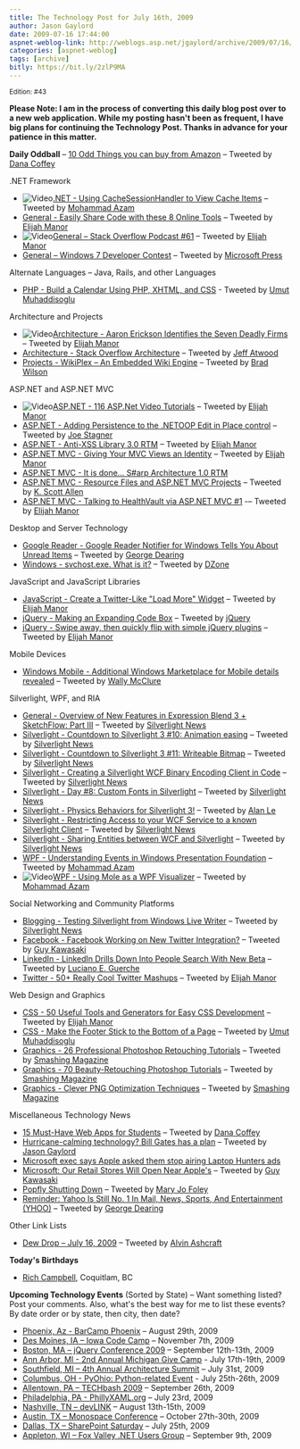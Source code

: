 ```yaml
---
title: The Technology Post for July 16th, 2009
author: Jason Gaylord
date: 2009-07-16 17:44:00
aspnet-weblog-link: http://weblogs.asp.net/jgaylord/archive/2009/07/16/the-technology-post-for-july-16th-2009.aspx
categories: [aspnet-weblog]
tags: [archive]
bitly: https://bit.ly/2zlP9MA
---
```


<small>Edition: #43</small>

**Please Note: I am in the process of converting this daily blog post over to a new web application. While my posting hasn't been as frequent, I have big plans for continuing the Technology Post. Thanks in advance for your patience in this matter.**

**Daily Oddball** – [10 Odd Things you can buy from Amazon](http://www.random-good-stuff.com/2009/07/14/odd-things-you-can-buy-from-amazon/) – Tweeted by [Dana Coffey](http://twitter.com/crazeegeekchick)

.NET Framework

- ![Video](http://jasongaylord.com/images/techpost/video.jpg)[.NET - Using CacheSessionHandler to View Cache Items](http://www.highoncoding.com/Videos/592_Using_CacheSessionHandler_to_View_Cache_Items.aspx) – Tweeted by [Mohammad Azam](http://twitter.com/azamsharp)
- [General - Easily Share Code with these 8 Online Tools](http://elijahmanor.com/2009/07/16/EasilyShareCodeWithThese8OnlineTools.aspx) – Tweeted by [Elijah Manor](http://twitter.com/elijahmanor)
- ![Video](http://jasongaylord.com/images/techpost/podcast.jpg)[General – Stack Overflow Podcast #61](http://blog.stackoverflow.com/2009/07/podcast-61/) – Tweeted by [Elijah Manor](http://twitter.com/elijahmanor)
- [General – Windows 7 Developer Contest](https://www.code7contest.com/Default.aspx) – Tweeted by [Microsoft Press](http://twitter.com/MicrosoftPress)

Alternate Languages – Java, Rails, and other Languages

- [PHP - Build a Calendar Using PHP, XHTML, and CSS](http://davidwalsh.name/php-calendar) - Tweeted by [Umut Muhaddisoglu](http://twitter.com/umutm)

Architecture and Projects

- ![Video](http://jasongaylord.com/images/techpost/podcast.jpg)[Architecture - Aaron Erickson Identifies the Seven Deadly Firms](http://www.dotnetrocks.com/default.aspx?showNum=464) – Tweeted by [Elijah Manor](http://twitter.com/elijahmanor)
- [Architecture - Stack Overflow Architecture](http://highscalability.com/stack-overflow-architecture) – Tweeted by [Jeff Atwood](http://twitter.com/codinghorror)
- [Projects - WikiPlex – An Embedded Wiki Engine](http://blog.eworldui.net/post/2009/07/WikiPlex-ndash3b-An-Embedded-Wiki-Engine.aspx) – Tweeted by [Brad Wilson](http://twitter.com/bradwilson)

ASP.NET and ASP.NET MVC

- ![Video](http://jasongaylord.com/images/techpost/video.jpg)[ASP.NET - 116 ASP.Net Video Tutorials](http://www.intelligentedu.com/blogs/post/best_new_training_sites/4360/116-aspnet-video-tutorials) – Tweeted by [Elijah Manor](http://twitter.com/elijahmanor)
- [ASP.NET - Adding Persistence to the .NETOOP Edit in Place control](http://misfitgeek.com/blog/aspnet/adding-persistence-to-the-netoop-edit-in-place-control/) – Tweeted by [Joe Stagner](http://twitter.com/MisfitGeek)
- [ASP.NET - Anti-XSS Library 3.0 RTM](http://blogs.msdn.com/securitytools/archive/2009/07/15/anti-xss-library-3-0-rtm.aspx) – Tweeted by [Elijah Manor](http://twitter.com/elijahmanor)
- [ASP.NET MVC - Giving Your MVC Views an Identity](http://www.lostechies.com/blogs/johnteague/archive/2009/07/15/giving-your-mvc-views-an-identity.aspx) – Tweeted by [Elijah Manor](http://twitter.com/elijahmanor)
- [ASP.NET MVC - It is done... S#arp Architecture 1.0 RTM](http://devlicio.us/blogs/billy_mccafferty/archive/2009/07/15/it-is-done-s-arp-architecture-1-0-rtm.aspx)
- [ASP.NET MVC - Resource Files and ASP.NET MVC Projects](http://odetocode.com/Blogs/scott/archive/2009/07/15/13211.aspx) – Tweeted by [K. Scott Allen](http://twitter.com/OdeToCode)
- [ASP.NET MVC - Talking to HealthVault via ASP.NET MVC #1](http://healthblog.vitraag.com/2009/07/talking-to-healthvault-via-aspnet-mvc-1/) -– Tweeted by [Elijah Manor](http://twitter.com/elijahmanor)

Desktop and Server Technology

- [Google Reader - Google Reader Notifier for Windows Tells You About Unread Items](http://lifehacker.com/5315442/google-reader-notifier-for-windows-tells-you-about-unread-items) – Tweeted by [George Dearing](http://twitter.com/GeorgeDearing)
- [Windows - svchost.exe. What is it?](http://www.fileinspect.com/fileinfo/svchost-exe/) – Tweeted by [DZone](http://twitter.com/DZone)

JavaScript and JavaScript Libraries

- [JavaScript - Create a Twitter-Like "Load More" Widget](http://net.tutsplus.com/tutorials/javascript-ajax/create-a-twitter-like-load-more-widget/) – Tweeted by [Elijah Manor](http://twitter.com/elijahmanor)
- [jQuery - Making an Expanding Code Box](http://diggingintowordpress.com/2009/07/making-an-expanding-code-box/) – Tweeted by [jQuery](http://twitter.com/jquery)
- [jQuery - Swipe away, then quickly flip with simple jQuery plugins](http://ajaxian.com/archives/swipe-flip-iphone) – Tweeted by [Elijah Manor](http://twitter.com/elijahmanor)

Mobile Devices

- [Windows Mobile - Additional Windows Marketplace for Mobile details revealed](http://www.neowin.net/news/software/09/07/14/additional-windows-marketplace-for-mobile-details-revealed) – Tweeted by [Wally McClure](http://twitter.com/wbm)

Silverlight, WPF, and RIA

- [General - Overview of New Features in Expression Blend 3 + SketchFlow: Part III](http://blogs.msdn.com/expression/archive/2009/07/12/overview-of-new-features-in-expression-blend-3-sketchflow-part-iii.aspx) – Tweeted by [Silverlight News](http://twitter.com/SilverlightNews)
- [Silverlight - Countdown to Silverlight 3 #10: Animation easing](http://tozon.info/blog/post/2009/07/11/Countdown-to-Silverlight-3-10-Animation-easing.aspx) – Tweeted by [Silverlight News](http://twitter.com/SilverlightNews)
- [Silverlight - Countdown to Silverlight 3 #11: Writeable Bitmap](http://tozon.info/blog/post/2009/07/12/Countdown-to-Silverlight-3-11-Writeable-Bitmap.aspx) – Tweeted by [Silverlight News](http://twitter.com/SilverlightNews)
- [Silverlight - Creating a Silverlight WCF Binary Encoding Client in Code](http://community.irritatedvowel.com/blogs/pete_browns_blog/archive/2009/07/14/Creating-a-Silverlight-WCF-Binary-Encoding-Client-in-Code.aspx) – Tweeted by [Silverlight News](http://twitter.com/SilverlightNews)
- [Silverlight - Day #8: Custom Fonts in Silverlight](http://jeffblankenburg.com/2009/07/day-8-custom-fonts-in-silverlight.aspx) – Tweeted by [Silverlight News](http://twitter.com/SilverlightNews)
- [Silverlight - Physics Behaviors for Silverlight 3!](http://www.andybeaulieu.com/Default.aspx?tabid=67&EntryID=165) – Tweeted by [Alan Le](http://twitter.com/a7an)
- [Silverlight - Restricting Access to your WCF Service to a known Silverlight Client](http://community.irritatedvowel.com/blogs/pete_browns_blog/archive/2009/07/15/Restricting-Access-to-your-WCF-Service-to-a-known-Silverlight-Client.aspx) – Tweeted by [Silverlight News](http://twitter.com/SilverlightNews)
- [Silverlight - Sharing Entities between WCF and Silverlight](http://community.irritatedvowel.com/blogs/pete_browns_blog/archive/2009/07/13/Sharing-Entities-between-WCF-and-Silverlight.aspx) – Tweeted by [Silverlight News](http://twitter.com/SilverlightNews)
- [WPF - Understanding Events in Windows Presentation Foundation](http://www.highoncoding.com/Articles/591_Understanding_Events_in_Windows_Presentation_Foundation.aspx) – Tweeted by [Mohammad Azam](http://twitter.com/azamsharp)
- ![Video](http://jasongaylord.com/images/techpost/video.jpg)[WPF - Using Mole as a WPF Visualizer](http://www.highoncoding.com/Videos/593_Using_Mole_as_a_WPF_Visualizer.aspx) – Tweeted by [Mohammad Azam](http://twitter.com/azamsharp)

Social Networking and Community Platforms

- [Blogging - Testing Silverlight from Windows Live Writer](http://www.85turns.com/2009/07/14/testing-silverlight-in-windows-live-writer/) – Tweeted by [Silverlight News](http://twitter.com/SilverlightNews)
- [Facebook - Facebook Working on New Twitter Integration?](http://www.insidefacebook.com/2009/07/15/facebook-working-on-new-twitter-integration/) – Tweeted by [Guy Kawasaki](http://twitter.com/GuyKawasaki)
- [LinkedIn - LinkedIn Drills Down Into People Search With New Beta](http://www.techcrunch.com/2009/07/15/linkedin-drills-down-into-people-search-with-new-beta/) – Tweeted by [Luciano E. Guerche](http://twitter.com/guercheLE)
- [Twitter - 50+ Really Cool Twitter Mashups](http://techxav.com/2009/07/15/50-really-cool-twitter-mashups/) – Tweeted by [Elijah Manor](http://twitter.com/elijahmanor)

Web Design and Graphics

- [CSS - 50 Useful Tools and Generators for Easy CSS Development](http://speckyboy.com/2009/07/15/50-useful-tools-and-generators-for-easy-css-development/) – Tweeted by [Elijah Manor](http://twitter.com/elijahmanor)
- [CSS - Make the Footer Stick to the Bottom of a Page](http://ryanfait.com/resources/footer-stick-to-bottom-of-page/) – Tweeted by [Umut Muhaddisoglu](http://twitter.com/umutm)
- [Graphics - 26 Professional Photoshop Retouching Tutorials](http://sixrevisions.com/photoshop/26-professional-photoshop-retouching-tutorials/) – Tweeted by [Smashing Magazine](http://twitter.com/smashingmag)
- [Graphics - 70 Beauty-Retouching Photoshop Tutorials](http://www.smashingmagazine.com/2008/07/15/70-beauty-retouching-photoshop-tutorials/) – Tweeted by [Smashing Magazine](http://twitter.com/smashingmag)
- [Graphics - Clever PNG Optimization Techniques](http://www.smashingmagazine.com/2009/07/15/clever-png-optimization-techniques) – Tweeted by [Smashing Magazine](http://twitter.com/smashingmag)

Miscellaneous Technology News

- [15 Must-Have Web Apps for Students](http://www.the20life.com/2009/06/28/15-must-have-web-apps-for-students/) – Tweeted by [Dana Coffey](http://twitter.com/crazeegeekchick)
- [Hurricane-calming technology? Bill Gates has a plan](http://www.usatoday.com/weather/research/2009-07-15-gates-hurricanes_N.htm) – Tweeted by [Jason Gaylord](http://twitter.com/jgaylord)
- [Microsoft exec says Apple asked them stop airing Laptop Hunters ads](http://www.engadget.com/2009/07/15/microsoft-exec-says-apple-asked-them-stop-airing-laptop-hunters/)
- [Microsoft: Our Retail Stores Will Open Near Apple's](http://www.pcworld.com/article/168495/) – Tweeted by [Guy Kawasaki](http://twitter.com/GuyKawasaki)
- [Popfly Shutting Down](http://popflyteam.spaces.live.com/blog/cns!51018025071FD37F!336.entry?sa=943745697) – Tweeted by [Mary Jo Foley](http://twitter.com/maryjofoley)
- [Reminder: Yahoo Is Still No. 1 In Mail, News, Sports, And Entertainment (YHOO)](http://www.businessinsider.com/yahoo-no1-in-mail-news-sports-and-entertainment-2009-7) – Tweeted by [George Dearing](http://twitter.com/GeorgeDearing)

Other Link Lists

- [Dew Drop – July 16, 2009](http://www.alvinashcraft.com/2009/07/16/dew-drop-july-16-2009/) – Tweeted by [Alvin Ashcraft](http://twitter.com/alvinashcraft)

**Today's Birthdays**

- [Rich Campbell](http://twitter.com/richcampbell), Coquitlam, BC

**Upcoming Technology Events** (Sorted by State) – Want something listed? Post your comments. Also, what's the best way for me to list these events? By date order or by state, then city, then date?

- [Phoenix, Az - BarCamp Phoenix](http://barcamp.org/BarCampPhoenix) – August 29th, 2009
- [Des Moines, IA – Iowa Code Camp](http://iowacodecamp.com/default.aspx) – November 7th, 2009
- [Boston, MA – jQuery Conference 2009](http://blog.jquery.com/2009/07/02/jquery-conference-2009-dates-and-venue/) – September 12th-13th, 2009
- [Ann Arbor, MI - 2nd Annual Michigan Give Camp](http://michigangivecamp.eventbrite.com/) - July 17th-19th, 2009
- [Southfield, MI – 4th Annual Architecture Summit](https://www.clicktoattend.com/invitation.aspx?code=139245) – July 31st, 2009
- [Columbus, OH - PyOhio: Python-related Event](http://www.developerfusion.com/event/13421/pyohio/) - July 25th-26th, 2009
- [Allentown, PA – TECHbash 2009](http://techbash.com/) – September 26th, 2009
- [Philadelphia, PA - PhillyXAML.org](http://phillyxaml.org/Lists/Events/DispForm.aspx?ID=5&Source=http%3A%2F%2Fphillyxaml%2Eorg%2FLists%2FEvents%2Fcalendar%2Easpx%3FCalendarDate%3D7%252F26%252F2009) – July 23rd, 2009
- [Nashville, TN – devLINK](http://devlink.net/) – August 13th-15th, 2009
- [Austin, TX – Monospace Conference](http://monospace.us/) – October 27th-30th, 2009
- [Dallas, TX – SharePoint Saturday](http://www.sharepointsaturday.org/dallas) – July 25th, 2009
- [Appleton, WI – Fox Valley .NET Users Group](http://fvnug.org/dnn/Home/tabid/36/ctl/Details/Mid/377/ItemID/8/Default.aspx?selecteddate=9/9/2009) – September 9th, 2009